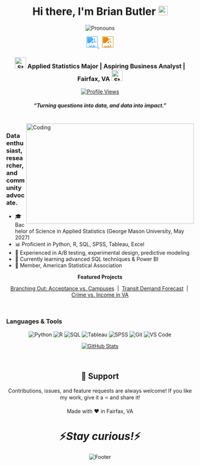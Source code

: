 <div align="center">
  <h1>Hi there, I'm Brian Butler <img src="https://media.giphy.com/media/hvRJCLFzcasrR4ia7z/giphy.gif" width="25px" alt="Waving Hand"/></h1>
  <img src="https://pronoun.cyou/x/y?subject=He&object=Him&height=20" alt="Pronouns"/>
</div>

<p align="center">
  <!-- Updated LinkedIn and LeetCode Icons with Simple Icons -->
  <a href="https://www.linkedin.com/in/brian-butler-18036b33b/" target="_blank">
    <img height="30" src="https://cdn.jsdelivr.net/npm/simple-icons@v9/icons/linkedin.svg" alt="LinkedIn" style="filter: invert(34%) sepia(84%) saturate(1156%) hue-rotate(179deg) brightness(96%) contrast(101%);"/>
  </a>&nbsp;
  <a href="https://leetcode.com/u/Ban_Brian/" target="_blank">
    <img height="30" src="https://cdn.jsdelivr.net/npm/simple-icons@v9/icons/leetcode.svg" alt="LeetCode" style="filter: invert(47%) sepia(99%) saturate(469%) hue-rotate(358deg) brightness(95%) contrast(90%);"/>
  </a>
</p>

<div align="center">
  <h3><img src="https://media.giphy.com/media/WUlplcMpOCEmTGBtBW/giphy.gif" width="30" alt="Star"/>  
    Applied Statistics Major | Aspiring Business Analyst | Fairfax, VA  
  <img src="https://media.giphy.com/media/WUlplcMpOCEmTGBtBW/giphy.gif" width="30" alt="Star"/></h3>
</div>

<p align="center">
  <a href="https://komarev.com/ghpvc/?username=Ban-Brian">
    <img alt="Profile Views" src="https://komarev.com/ghpvc/?username=Ban-Brian&style=flat-square"/>
  </a>
</p>

<h5 align="center">
  <i>“Turning questions into data, and data into impact.”</i>
</h5>

<br />
<img align="right" height="270px" width="450px" alt="Coding" src="https://media.giphy.com/media/Ll22OhmlzQQVI/giphy.gif"/>

<p align="center">
  <h3>Data enthusiast, researcher, and community advocate.</h3>
</p>

- 🎓 Bachelor of Science in Applied Statistics (George Mason University, May 2027)  
- 📊 Proficient in Python, R, SQL, SPSS, Tableau, Excel  
- 🔬 Experienced in A/B testing, experimental design, predictive modeling  
- 🌱 Currently learning advanced SQL techniques & Power BI  
- 🤝 Member, American Statistical Association  

<p align="center"><strong>Featured Projects</strong></p>
<p align="center">
  <a href="https://github.com/Ban-Brian/branching-acceptance">Branching Out: Acceptance vs. Campuses</a> &nbsp;|&nbsp;
  <a href="https://github.com/Ban-Brian/transit-forecast">Transit Demand Forecast</a> &nbsp;|&nbsp;
  <a href="https://github.com/Ban-Brian/va-crime-income">Crime vs. Income in VA</a>
</p>

<br />

### Languages & Tools

<p align="center">
  <img src="https://img.shields.io/badge/Python-3776AB?style=for-the-badge&logo=python&logoColor=white" alt="Python"/>  
  <img src="https://img.shields.io/badge/R-276DC3?style=for-the-badge&logo=r&logoColor=white" alt="R"/>  
  <img src="https://img.shields.io/badge/SQL-4479A1?style=for-the-badge&logo=mysql&logoColor=white" alt="SQL"/>  
  <img src="https://img.shields.io/badge/Tableau-E97627?style=for-the-badge&logo=tableau&logoColor=white" alt="Tableau"/>  
  <img src="https://img.shields.io/badge/SPSS-005A9C?style=for-the-badge&logo=ibm&logoColor=white" alt="SPSS"/>  
  <img src="https://img.shields.io/badge/Git-F05032?style=for-the-badge&logo=git&logoColor=white" alt="Git"/>  
  <img src="https://img.shields.io/badge/VS%20Code-007ACC?style=for-the-badge&logo=visualstudiocode&logoColor=white" alt="VS Code"/>
</p>

<p align="center">
  <a href="https://github.com/anuraghazra/github-readme-stats">
    <img src="https://github-readme-stats.vercel.app/api?username=Ban-Brian&show_icons=true&theme=radical" alt="GitHub Stats"/>
  </a>
</p>

<br />

<h2 align="center">🤝 Support</h2>

<p align="center">
  Contributions, issues, and feature requests are always welcome!  
  If you like my work, give it a ⭐ and share it!
</p>

<p align="center">Made with ❤️ in Fairfax, VA</p>

<h1 align="center">⚡️<i>Stay curious!</i>⚡️</h1>

<p align="center">
  <img src="https://raw.githubusercontent.com/Ban-Brian/Ban-Brian/master/Bottom.svg" alt="Footer"/>
</p>
